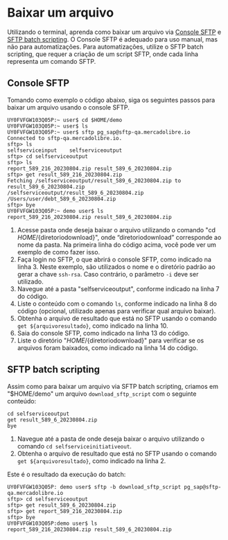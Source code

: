 # Baixar um arquivo

Utilizando o terminal, aprenda como baixar um arquivo via [Console SFTP](/developers/es/docs/links-and-debts/integration-configuration/download#bookmark_consola_sftp) e [SFTP batch scripting](/developers/es/docs/links-and-debts/integration-configuration/download#bookmark_sftp_batch_scripting). O Console SFTP é adequado para uso manual, mas não para automatizações. Para automatizações, utilize o SFTP batch scripting, que requer a criação de um script SFTP, onde cada linha representa um comando SFTP.

## Console SFTP

Tomando como exemplo o código abaixo, siga os seguintes passos para baixar um arquivo usando o console SFTP.

```terminal
UY0FVFGW103Q05P:~ user$ cd $HOME/demo
UY0FVFGW103Q05P:~ user$ ls
UY0FVFGW103Q05P:~ user$ sftp pg_sap@sftp-qa.mercadolibre.io
Connected to sftp-qa.mercadolibre.io.
sftp> ls
selfserviceinput	selfserviceoutput
sftp> cd selfserviceoutput
sftp> ls
report_589_216_20230804.zip	result_589_6_20230804.zip
sftp> get result_589_216_20230804.zip
Fetching /selfserviceoutput/result_589_6_20230804.zip to result_589_6_20230804.zip
/selfserviceoutput/result_589_6_20230804.zip
/Users/user/debt_589_6_20230804.zip
sftp> bye
UY0FVFGW103Q05P:~ demo user$ ls
report_589_216_20230804.zip result_589_6_20230804.zip
```

1. Acesse pasta onde deseja baixar o arquivo utilizando o comando "cd $HOME/${diretoriodownload}", onde “diretoriodownload” corresponde ao nome da pasta. Na primeira linha do código acima, você pode ver um exemplo de como fazer isso.
2. Faça login no SFTP, o que abrirá o console SFTP, como indicado na linha 3. Neste exemplo, são utilizados o nome e o diretório padrão ao gerar a chave `ssh-rsa`. Caso contrário, o parâmetro `-i` deve ser utilizado.
3. Navegue até a pasta "selfserviceoutput", conforme indicado na linha 7 do código.
4. Liste o conteúdo com o comando `ls`, conforme indicado na linha 8 do código (opcional, utilizado apenas para verificar qual arquivo baixar).
5. Obtenha o arquivo de resultado que está no SFTP usando o comando `get ${arquivoresultado}`, como indicado na linha 10.
6. Saia do console SFTP, como indicado na linha 13 do código.
7. Liste o diretório "$HOME/${diretoriodownload}" para verificar se os arquivos foram baixados, como indicado na linha 14 do código.

## SFTP batch scripting

Assim como para baixar um arquivo via SFTP batch scripting, criamos em "$HOME/demo" um arquivo `download_sftp_script` com o seguinte conteúdo:

```terminal
cd selfserviceoutput
get result_589_6_20230804.zip
bye
```

1. Navegue até a pasta de onde deseja baixar o arquivo utilizando o comando `cd selfserviceinitiativeout`.
2. Obtenha o arquivo de resultado que está no SFTP usando o comando `get ${arquivoresultado}`, como indicado na linha 2.

Este é o resultado da execução do batch:

```terminal
UY0FVFGW103Q05P: demo user$ sftp -b download_sftp_script pg_sap@sftp-qa.mercadolibre.io
sftp> cd selfserviceoutput
sftp> get result_589_6_20230804.zip
sftp> get report_589_216_20230804.zip
sftp> bye
UY0FVFGW103Q05P:demo user$ ls
report_589_216_20230804.zip	result_589_6_20230804.zip
```